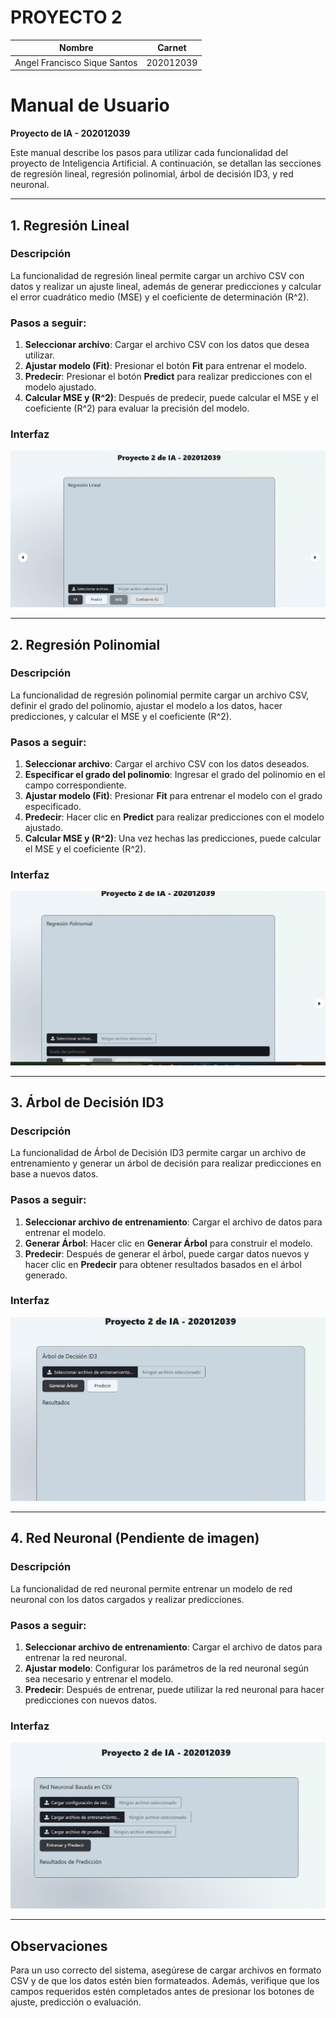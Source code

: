 # PROYECTO 2

| Nombre                       | Carnet    |
| ---------------------------- | --------- |
| Angel Francisco Sique Santos | 202012039 |

# Manual de Usuario

**Proyecto de IA - 202012039**

Este manual describe los pasos para utilizar cada funcionalidad del proyecto de Inteligencia Artificial. A continuación, se detallan las secciones de regresión lineal, regresión polinomial, árbol de decisión ID3, y red neuronal.

---

## 1. Regresión Lineal

### Descripción
La funcionalidad de regresión lineal permite cargar un archivo CSV con datos y realizar un ajuste lineal, además de generar predicciones y calcular el error cuadrático medio (MSE) y el coeficiente de determinación \(R^2\).

### Pasos a seguir:
1. **Seleccionar archivo**: Cargar el archivo CSV con los datos que desea utilizar.
2. **Ajustar modelo (Fit)**: Presionar el botón **Fit** para entrenar el modelo.
3. **Predecir**: Presionar el botón **Predict** para realizar predicciones con el modelo ajustado.
4. **Calcular MSE y \(R^2\)**: Después de predecir, puede calcular el MSE y el coeficiente \(R^2\) para evaluar la precisión del modelo.

### Interfaz
![Regresión Lineal](./img/regresionlineal.png)

---

## 2. Regresión Polinomial

### Descripción
La funcionalidad de regresión polinomial permite cargar un archivo CSV, definir el grado del polinomio, ajustar el modelo a los datos, hacer predicciones, y calcular el MSE y el coeficiente \(R^2\).

### Pasos a seguir:
1. **Seleccionar archivo**: Cargar el archivo CSV con los datos deseados.
2. **Especificar el grado del polinomio**: Ingresar el grado del polinomio en el campo correspondiente.
3. **Ajustar modelo (Fit)**: Presionar **Fit** para entrenar el modelo con el grado especificado.
4. **Predecir**: Hacer clic en **Predict** para realizar predicciones con el modelo ajustado.
5. **Calcular MSE y \(R^2\)**: Una vez hechas las predicciones, puede calcular el MSE y el coeficiente \(R^2\).

### Interfaz
![Regresión Polinomial](./img/polinomial.png)

---

## 3. Árbol de Decisión ID3

### Descripción
La funcionalidad de Árbol de Decisión ID3 permite cargar un archivo de entrenamiento y generar un árbol de decisión para realizar predicciones en base a nuevos datos.

### Pasos a seguir:
1. **Seleccionar archivo de entrenamiento**: Cargar el archivo de datos para entrenar el modelo.
2. **Generar Árbol**: Hacer clic en **Generar Árbol** para construir el modelo.
3. **Predecir**: Después de generar el árbol, puede cargar datos nuevos y hacer clic en **Predecir** para obtener resultados basados en el árbol generado.

### Interfaz
![Árbol de Decisión ID3](./img/arbolid3.png)

---

## 4. Red Neuronal (Pendiente de imagen)

### Descripción
La funcionalidad de red neuronal permite entrenar un modelo de red neuronal con los datos cargados y realizar predicciones.

### Pasos a seguir:
1. **Seleccionar archivo de entrenamiento**: Cargar el archivo de datos para entrenar la red neuronal.
2. **Ajustar modelo**: Configurar los parámetros de la red neuronal según sea necesario y entrenar el modelo.
3. **Predecir**: Después de entrenar, puede utilizar la red neuronal para hacer predicciones con nuevos datos.

### Interfaz
![Red Neuronal](./img/redneuronal.png)

---

## Observaciones

Para un uso correcto del sistema, asegúrese de cargar archivos en formato CSV y de que los datos estén bien formateados. Además, verifique que los campos requeridos estén completados antes de presionar los botones de ajuste, predicción o evaluación.
